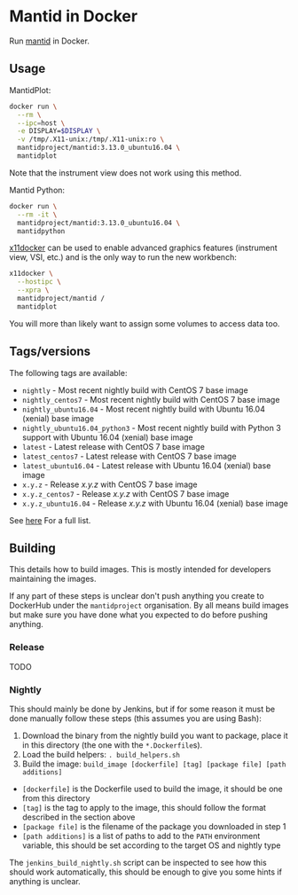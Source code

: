# Mantid in Docker

Run [mantid](https://www.mantidproject.org) in Docker.

## Usage

MantidPlot:
```sh
docker run \
  --rm \
  --ipc=host \
  -e DISPLAY=$DISPLAY \
  -v /tmp/.X11-unix:/tmp/.X11-unix:ro \
  mantidproject/mantid:3.13.0_ubuntu16.04 \
  mantidplot
```

Note that the instrument view does not work using this method.

Mantid Python:
```sh
docker run \
  --rm -it \
  mantidproject/mantid:3.13.0_ubuntu16.04 \
  mantidpython
```

[x11docker](https://github.com/mviereck/x11docker) can be used to enable
advanced graphics features (instrument view, VSI, etc.) and is the only way to
run the new workbench:
```sh
x11docker \
  --hostipc \
  --xpra \
  mantidproject/mantid /
  mantidplot
```

You will more than likely want to assign some volumes to access data too.

## Tags/versions

The following tags are available:

- `nightly` - Most recent nightly build with CentOS 7 base image
- `nightly_centos7` - Most recent nightly build with CentOS 7 base image
- `nightly_ubuntu16.04` - Most recent nightly build with Ubuntu 16.04 (xenial) base image
- `nightly_ubuntu16.04_python3` - Most recent nightly build with Python 3 support with Ubuntu 16.04 (xenial) base image
- `latest` - Latest release with CentOS 7 base image
- `latest_centos7` - Latest release with CentOS 7 base image
- `latest_ubuntu16.04` - Latest release with Ubuntu 16.04 (xenial) base image
- `x.y.z` - Release *x.y.z* with CentOS 7 base image
- `x.y.z_centos7` - Release *x.y.z* with CentOS 7 base image
- `x.y.z_ubuntu16.04` - Release *x.y.z* with Ubuntu 16.04 (xenial) base image

See [here](https://hub.docker.com/r/mantidproject/mantid/tags/) For a full list.

## Building

This details how to build images. This is mostly intended for developers
maintaining the images.

If any part of these steps is unclear don't push anything you create to
DockerHub under the `mantidproject` organisation. By all means build images but
make sure you have done what you expected to do before pushing anything.

### Release

TODO

### Nightly

This should mainly be done by Jenkins, but if for some reason it must be done
manually follow these steps (this assumes you are using Bash):

1. Download the binary from the nightly build you want to package, place it in
   this directory (the one with the `*.Dockerfile`s).
2. Load the build helpers: `. build_helpers.sh`
3. Build the image: `build_image [dockerfile] [tag] [package file] [path additions]`
  - `[dockerfile]` is the Dockerfile used to build the image, it should be one
      from this directory
  - `[tag]` is the tag to apply to the image, this should follow the format
      described in the section above
  - `[package file]` is the filename of the package you downloaded in step 1
  - `[path additions]` is a list of paths to add to the `PATH` environment
    variable, this should be set according to the target OS and nightly type

The `jenkins_build_nightly.sh` script can be inspected to see how this should
work automatically, this should be enough to give you some hints if anything is
unclear.
